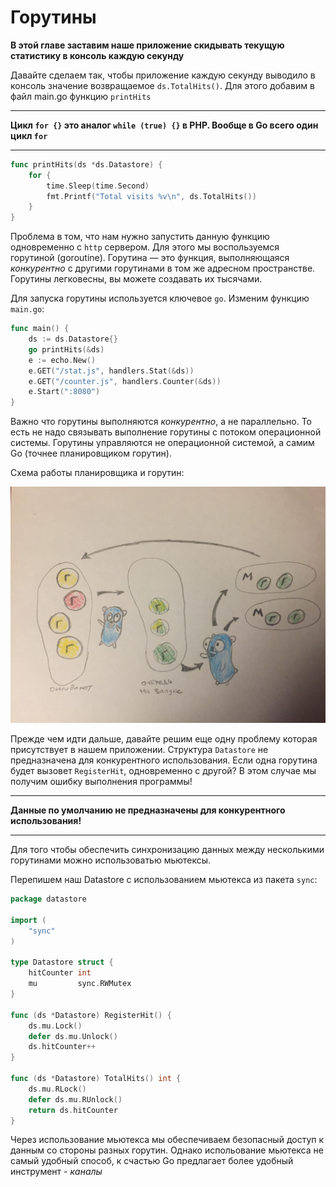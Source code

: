 # Горутины

**В этой главе заставим наше приложение скидывать текущую статистику в консоль каждую секунду**

Давайте сделаем так, чтобы приложение каждую секунду выводило в консоль
значение возвращаемое `ds.TotalHits()`. Для этого добавим в файл main.go
функцию `printHits`

---
**Цикл `for {}` это аналог `while (true) {}` в PHP. Вообще в Go всего один цикл `for`**

---

```go
func printHits(ds *ds.Datastore) {
	for {
		time.Sleep(time.Second)
		fmt.Printf("Total visits %v\n", ds.TotalHits())
	}
}
```

Проблема в том, что нам нужно запустить данную функцию одновременно с `http` сервером.
Для этого мы воспользуемся горутиной (goroutine). Горутина — это функция,
выполняющаяся *конкурентно* с другими горутинами в том же адресном пространстве.
Горутины легковесны, вы можете создавать их тысячами.

Для запуска горутины используется ключевое `go`. Изменим функцию `main.go`:

```go
func main() {
	ds := ds.Datastore{}
	go printHits(&ds)
	e := echo.New()
	e.GET("/stat.js", handlers.Stat(&ds))
	e.GET("/counter.js", handlers.Counter(&ds))
	e.Start(":8080")
}
```

Важно что горутины выполняются *конкурентно*, а не параллельно. То есть не надо связывать
выполнение горутины с потоком операционной системы. Горутины управляются
не операционной системой, а самим Go (точнее планировщиком горутин).

Схема работы планировщика и горутин:

![схема работы планировщика](img/goshed.jpeg)

Прежде чем идти дальше, давайте решим еще одну проблему которая присутствует в
нашем приложении. Структура `Datastore` не предназначена
для конкурентного использования. Если одна горутина будет вызовет `RegisterHit`, одновременно
с другой? В этом случае мы получим ошибку выполнения программы!

---
**Данные по умолчанию не предназначены для конкурентного использования!**

---

Для того чтобы обеспечить синхронизацию данных между несколькими горутинами
можно использоватью мьютексы.

Перепишем наш Datastore с использованием мьютекса из пакета `sync`:

```go
package datastore

import (
	"sync"
)

type Datastore struct {
	hitCounter int
	mu         sync.RWMutex
}

func (ds *Datastore) RegisterHit() {
	ds.mu.Lock()
	defer ds.mu.Unlock()
	ds.hitCounter++
}

func (ds *Datastore) TotalHits() int {
	ds.mu.RLock()
	defer ds.mu.RUnlock()
	return ds.hitCounter
}
```

Через использование мьютекса мы обеспечиваем безопасный доступ к данным со стороны
разных горутин. Однако испольование мьютекса не самый удобный способ, к счастью Go предлагает более удобный инструмент - *каналы*
